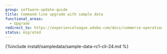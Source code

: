 ```yaml
---
group: software-update-guide
title: Command-line upgrade with sample data
functional_areas:
  - Upgrade
redirect_to: https://experienceleague.adobe.com/docs/commerce-operations/upgrade-guide/implementation/perform-upgrade.html
status: migrated
---
```


{%include install/sampledata/sample-data-rc1-cli-24.md %}